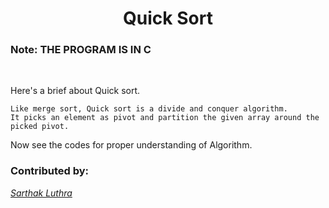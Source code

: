 <h1 align=center>Quick Sort</h1>

### Note: THE PROGRAM IS IN C 
</br>

Here's a brief about Quick sort. </br>

`Like merge sort, Quick sort is a divide and conquer algorithm.` </br>
`It picks an element as pivot and partition the given array around the picked pivot.` </br>

Now see the codes for proper understanding of Algorithm.</br>

### Contributed by:
[*Sarthak Luthra*](https://github.com/sarthak-21)